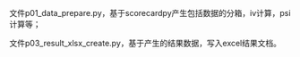 

文件p01_data_prepare.py，基于scorecardpy产生包括数据的分箱，iv计算，psi计算等；

文件p03_result_xlsx_create.py，基于产生的结果数据，写入excel结果文档。